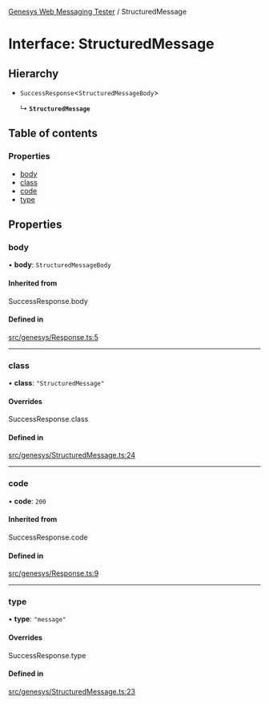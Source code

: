 [Genesys Web Messaging Tester](../README.md) / StructuredMessage

# Interface: StructuredMessage

## Hierarchy

- `SuccessResponse`<`StructuredMessageBody`\>

  ↳ **`StructuredMessage`**

## Table of contents

### Properties

- [body](StructuredMessage.md#body)
- [class](StructuredMessage.md#class)
- [code](StructuredMessage.md#code)
- [type](StructuredMessage.md#type)

## Properties

### body

• **body**: `StructuredMessageBody`

#### Inherited from

SuccessResponse.body

#### Defined in

[src/genesys/Response.ts:5](https://github.com/ovotech/genesys-web-messaging-tester/blob/main/src/genesys/Response.ts#L5)

___

### class

• **class**: ``"StructuredMessage"``

#### Overrides

SuccessResponse.class

#### Defined in

[src/genesys/StructuredMessage.ts:24](https://github.com/ovotech/genesys-web-messaging-tester/blob/main/src/genesys/StructuredMessage.ts#L24)

___

### code

• **code**: ``200``

#### Inherited from

SuccessResponse.code

#### Defined in

[src/genesys/Response.ts:9](https://github.com/ovotech/genesys-web-messaging-tester/blob/main/src/genesys/Response.ts#L9)

___

### type

• **type**: ``"message"``

#### Overrides

SuccessResponse.type

#### Defined in

[src/genesys/StructuredMessage.ts:23](https://github.com/ovotech/genesys-web-messaging-tester/blob/main/src/genesys/StructuredMessage.ts#L23)
